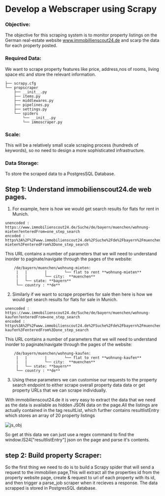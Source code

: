 # Develop a Webscraper using Scrapy
### Objective: 
The objective for this scraping system is to monitor property listings on the German real-estate website www.immobillienscout24.de and scarp the data for each property posted.
### Required Data: 
We want to scrape property features like price, address,nos of rooms, living space etc and store the relevant information.

````
├── scrapy.cfg
└── propscraper
    ├── __init__.py
    ├── items.py
    ├── middlewares.py
    ├── pipelines.py
    ├── settings.py
    └── spiders
        └── __init__.py
        └── immoscraper.py
````
### Scale: 
This will be a relatively small scale scraping process (hundreds of keywords), so no need to design a more sophisticated infrastructure.
### Data Storage: 
To store the scraped data to a PostgresSQL Database.
## Step 1: Understand immobilienscout24.de web pages.
1. For example, here is how we would get search results for flats for rent in Munich.
````
unencoded : https://www.immobilienscout24.de/Suche/de/bayern/muenchen/wohnung-mieten?enteredFrom=one_step_search
encoded : https%3A%2F%2Fwww.immobilienscout24.de%2FSuche%2Fde%2Fbayern%2Fmuenchen%2Fwohnung-mieten%3FenteredFrom%3Done_step_search
````

This URL contains a number of parameters that we will need to understand inorder to paginate/navigate through the pages of the website:
````
    /de/bayern/muenchen/wohnung-mieten: 
     |   |        |        └── flat to rent **wohnung-mieten**
     |   |        └── city:  **muenchen** 
     |   └── state: **bayern**                     
     └── country : **de** 
````  
2. Similarly if we want to scrape properties for sale then here is how we would get search results for flats for sale in Munich.
````
unencoded : https://www.immobilienscout24.de/Suche/de/bayern/muenchen/wohnung-kaufen?enteredFrom=one_step_search
encoded : https%3A%2F%2Fwww.immobilienscout24.de%2FSuche%2Fde%2Fbayern%2Fmuenchen%2Fwohnung-kaufen%3FenteredFrom%3Done_step_search
````

This URL contains a number of parameters that we will need to understand inorder to paginate/navigate through the pages of the website:
````
    /de/bayern/muenchen/wohnung-kaufen: 
     |   |        |        └── flat to rent **wohnung-kaufen**
     |   |        └── city:  **muenchen** 
     |   └── state: **bayern**                     
     └── country : **de** 
````  
3. Using these parameters we can customise our requests to the property search endpoint to either scrape overall property data data or get property URLs that we can scrape individually.

With immobilienscout24.de it is very easy to extract the data that we need as the data is available as hidden JSON data on the page.All the listings are actually contained in the tag resultList, which further contains resultlistEntry which stores an array of 20 property listings

![js_obj](https://github.com/ranjeetha-virdi/web-scraper/assets/81987445/926e002c-1e94-4ad8-a9a5-b3f3608a4bf5)

So get at this data we can just use a regex command to find the window.IS24["resultlistEntry"] json on the page and parse it's contents.

## step 2: Build property Scraper:
So the first thing we need to do is to build a Scrapy spider that will send a request to the immobilien page,This will extract all the properties id from the property website page, create & request to url of each property with its id, and then trigger a parse_job scraper when it recieves a response. The data scrapped is stored in PostgresSQL database.


